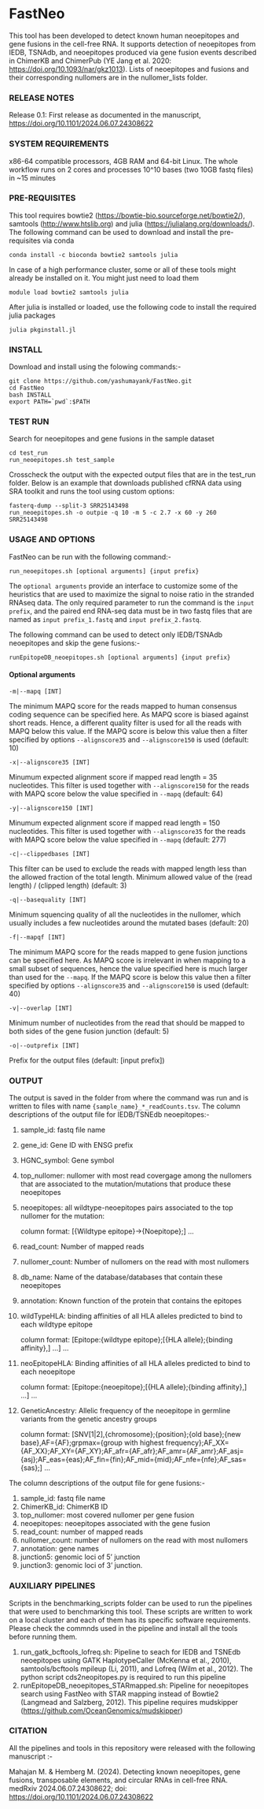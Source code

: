 # FastNeo
This tool has been developed to detect known human neoepitopes and gene fusions in the cell-free RNA. It supports detection of neoepitopes from IEDB, TSNAdb, and neoepitopes produced via gene fusion events described in ChimerKB and ChimerPub (YE Jang et al. 2020: https://doi.org/10.1093/nar/gkz1013). Lists of neoepitopes and fusions and their corresponding nullomers are in the nullomer_lists folder.

### RELEASE NOTES 
Release 0.1: First release as documented in the manuscript, https://doi.org/10.1101/2024.06.07.24308622

### SYSTEM REQUIREMENTS
x86-64 compatible processors, 4GB RAM and 64-bit Linux. The whole workflow runs on 2 cores and processes 10^10 bases (two 10GB fastq files) in ~15 minutes

### PRE-REQUISITES

This tool requires bowtie2 (https://bowtie-bio.sourceforge.net/bowtie2/), samtools (http://www.htslib.org) and julia (https://julialang.org/downloads/). The following command can be used to download and install the pre-requisites via conda
```
conda install -c bioconda bowtie2 samtools julia
```
In case of a high performance cluster, some or all of these tools might already be installed on it. You might just need to load them
```
module load bowtie2 samtools julia
```
After julia is installed or loaded, use the following code to install the required julia packages
```
julia pkginstall.jl
```

### INSTALL

Download and install using the folowing commands:-
```
git clone https://github.com/yashumayank/FastNeo.git
cd FastNeo
bash INSTALL
export PATH=`pwd`:$PATH
```

### TEST RUN 

Search for neoepitopes and gene fusions in the sample dataset
```
cd test_run
run_neoepitopes.sh test_sample
```
Crosscheck the output with the expected output files that are in the test_run folder. 
Below is an example that downloads published cfRNA data using SRA toolkit and runs the tool using custom options:

```
fasterq-dump --split-3 SRR25143498
run_neoepitopes.sh -o outpie -q 10 -m 5 -c 2.7 -x 60 -y 260 SRR25143498
```

### USAGE AND OPTIONS

FastNeo can be run with the following command:- 

`run_neoepitopes.sh [optional arguments] {input prefix}`

The `optional arguments` provide an interface to customize some of the heuristics that are used to maximize the signal to noise ratio in the stranded RNAseq data. The only required parameter to run the command is the `input prefix`, and the paired end RNA-seq data must be in two fastq files that are named as `input prefix_1.fastq` and `input prefix_2.fastq`.

The following command can be used to detect only IEDB/TSNAdb neoepitopes and skip the gene fusions:-

`runEpitopeDB_neoepitopes.sh [optional arguments] {input prefix}`

#### Optional arguments

` -m|--mapq [INT] `
 
The minimum MAPQ score for the reads mapped to human consensus coding sequence can be specified here. As MAPQ score is biased against short reads. Hence, a different quality filter is used for all the reads with MAPQ below this value. If the MAPQ score is below this value then a filter specified by options `--alignscore35` and `--alignscore150` is used (default: 10)

` -x|--alignscore35 [INT] `

Minumum expected alignment score if mapped read length = 35 nucleotides. This filter is used together with `--alignscore150` for the reads with MAPQ score below the value specified in `--mapq` (default: 64)

` -y|--alignscore150 [INT] `

Minumum expected alignment score if mapped read length = 150 nucleotides. This filter is used together with `--alignscore35` for the reads with MAPQ score below the value specified in `--mapq` (default: 277)

` -c|--clippedbases [INT] `

This filter can be used to exclude the reads with mapped length less than the allowed fraction of the total length. Minimum allowed value of the (read length) / (clipped length) (default: 3)

` -q|--basequality [INT] `

Minimum squencing quality of all the nucleotides in the nullomer, which usually includes a few nucleotides around the mutated bases (default: 20)

` -f|--mapqf [INT] `

The minimum MAPQ score for the reads mapped to gene fusion junctions can be specified here. As MAPQ score is irrelevant in when mapping to a small subset of sequences, hence the value specified here is much larger than used for the `--mapq`. If the MAPQ score is below this value then a filter specified by options `--alignscore35` and `--alignscore150` is used (default: 40)

` -v|--overlap [INT] `

Minimum number of nucleotides from the read that should be mapped to both sides of the gene fusion junction (default: 5)

` -o|--outprefix [INT] `

Prefix for the output files (default: [input prefix])

### OUTPUT

The output is saved in the folder from where the command was run and is written to files with name `{sample_name}_*_readCounts.tsv`. The column descriptions of the output file for IEDB/TSNEdb neoepitopes:-

1) sample_id: fastq file name
2) gene_id: Gene ID with ENSG prefix
3) HGNC_symbol: Gene symbol
4) top_nullomer: nullomer with most read covergage among the nullomers that are associated to the mutation/mutations that produce these neoepitopes
5) neoepitopes: all wildtype-neoepitopes pairs associated to the top nullomer for the mutation:

   column format:
   [{Wildtype epitope}->{Noepitope};] ...
7) read_count: Number of mapped reads 
8) nullomer_count: Number of nullomers on the read with most nullomers
9) db_name: Name of the database/databases that contain these neoepitopes
10) annotation: Known function of the protein that contains the epitopes
11) wildTypeHLA: binding affinities of all HLA alleles predicted to bind to each wildtype epitope

    column format:
    [Epitope:{wildtype epitope};[{HLA allele};{binding affinity},] ...] ... 
13) neoEpitopeHLA: Binding affinities of all HLA alleles predicted to bind to each neoepitope

    column format:
    [Epitope:{neoepitope};[{HLA allele};{binding affinity},] ...] ...
15) GeneticAncestry: Allelic frequency of the neoepitope in germline variants from the genetic ancestry groups

    column format:
    [SNV[1|2],{chromosome};{position};{old base};{new base},AF={AF};grpmax={group with highest frequency};AF_XX={AF_XX};AF_XY={AF_XY};AF_afr={AF_afr};AF_amr={AF_amr};AF_asj={asj};AF_eas={eas};AF_fin={fin};AF_mid={mid};AF_nfe={nfe};AF_sas={sas};] ...


The column descriptions of the output file for gene fusions:-

1) sample_id: fastq file name
2) ChimerKB_id: ChimerKB ID
3) top_nullomer: most covered nullomer per gene fusion
4) neoepitopes: neoepitopes associated with the gene fusion
5) read_count: number of mapped reads
6) nullomer_count: number of nullomers on the read with most nullomers
7) annotation: gene names
8) junction5: genomic loci of 5’ junction
9) junction3: genomic loci of 3’ junction.

### AUXILIARY PIPELINES

Scripts in the benchmarking_scripts folder can be used to run the pipelines that were used to benchmarking this tool. These scripts are written to work on a local cluster and each of them has its specific software requirements. Please check the commnds used in the pipeline and install all the tools before running them.

1) run_gatk_bcftools_lofreq.sh: Pipeline to seach for IEDB and TSNEdb neoepitopes using GATK HaplotypeCaller (McKenna et al., 2010), samtools/bcftools mpileup (Li, 2011), and Lofreq (Wilm et al., 2012). The python script cds2neopitopes.py is required to run this pipeline
2) runEpitopeDB_neoepitopes_STARmapped.sh: Pipeline for neoepitopes search using FastNeo with STAR mapping instead of Bowtie2 (Langmead and Salzberg, 2012). This pipeline requires mudskipper (https://github.com/OceanGenomics/mudskipper)


### CITATION

All the pipelines and tools in this repository were released with the following manuscript :-

Mahajan M. & Hemberg M. (2024). Detecting known neoepitopes, gene fusions, transposable elements, and circular RNAs in cell-free RNA. medRxiv 2024.06.07.24308622; doi: https://doi.org/10.1101/2024.06.07.24308622
